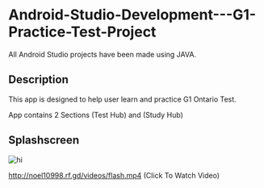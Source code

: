 # Android-Studio-Development---G1-Practice-Test-Project
All Android Studio projects have been made using JAVA. 

## Description 
This app is designed to help user learn and practice G1 Ontario Test. 

App contains 2 Sections (Test Hub) and (Study Hub)

## Splashscreen
![hi](https://github.com/noelshereportfolio/Android-Studio-Development---G1-Practice-Test-Application/blob/main/readme_assets/gif_splash.gif)

http://noel10998.rf.gd/videos/flash.mp4 (Click To Watch Video)

